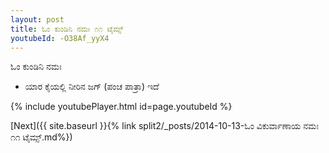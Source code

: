 ```yaml
---
layout: post
title: ಓಂ ಕುಂಡಿನಿ ನಮಃ ೧೧ ಟೈಮ್ಸ್
youtubeId: -O38Af_yyX4
---
```

 
 
 ಓಂ ಕುಂಡಿನಿ ನಮಃ  
 
 -  ಯಾರ ಕೈಯಲ್ಲಿ ನೀರಿನ ಜಗ್ (ಪಂಚ ಪಾತ್ರಾ) ಇದೆ 
 
  
 
  
 
 
 
 
 
 


{% include youtubePlayer.html id=page.youtubeId %}
 
[Next]({{ site.baseurl }}{% link  split2/_posts/2014-10-13-ಓಂ ವಿಕುರ್ವಾಣಾಯ ನಮಃ ೧೧ ಟೈಮ್ಸ್.md%})
 
